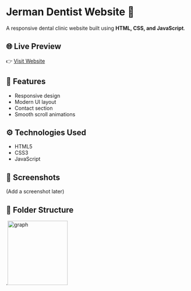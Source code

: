 # Jerman Dentist Website 🦷

A responsive dental clinic website built using **HTML, CSS, and JavaScript**.

## 🌐 Live Preview
👉 [Visit Website](https://chintu594.github.io/Jerman-Dentist/)

## 🧩 Features
- Responsive design
- Modern UI layout
- Contact section
- Smooth scroll animations

## ⚙️ Technologies Used
- HTML5
- CSS3
- JavaScript

## 📸 Screenshots
(Add a screenshot later)

## 📁 Folder Structure
.<img width="165" height="176" alt="graph" src="https://github.com/user-attachments/assets/19cc5242-9ab0-488a-8ea9-86c43af58df7" />


